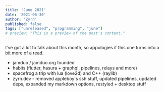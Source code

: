 ```yaml
---
title: 'June 2021'
date: '2021-06-30'
author: 'Zyrn'
published: false
tags: ["unreleased", "programming", "june"]
# preview: "This is a preview of the post's content."
---
```


I've got a lot to talk about this month, so appologies if this one turns into a bit more of a read.

- jamduo / jamduo.org founded
- habits (flutter, hasura + graphql, pipelines, relays and more)
- spacefrog a trip with lua (love2d) and C++ (raylib)
- zyrn.dev - removed appleboy's ssh stuff, updated pipelines, updated deps, expanded my markdown options, restyled + desktop stuff